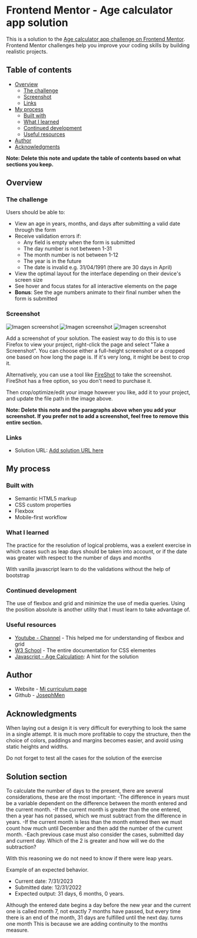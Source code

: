 # Frontend Mentor - Age calculator app solution

This is a solution to the [Age calculator app challenge on Frontend Mentor](https://www.frontendmentor.io/challenges/age-calculator-app-dF9DFFpj-Q). Frontend Mentor challenges help you improve your coding skills by building realistic projects. 

## Table of contents

- [Overview](#overview)
  - [The challenge](#the-challenge)
  - [Screenshot](#screenshot)
  - [Links](#links)
- [My process](#my-process)
  - [Built with](#built-with)
  - [What I learned](#what-i-learned)
  - [Continued development](#continued-development)
  - [Useful resources](#useful-resources)
- [Author](#author)
- [Acknowledgments](#acknowledgments)

**Note: Delete this note and update the table of contents based on what sections you keep.**

## Overview

### The challenge

Users should be able to:

- View an age in years, months, and days after submitting a valid date through the form
- Receive validation errors if:
  - Any field is empty when the form is submitted
  - The day number is not between 1-31
  - The month number is not between 1-12
  - The year is in the future
  - The date is invalid e.g. 31/04/1991 (there are 30 days in April)
- View the optimal layout for the interface depending on their device's screen size
- See hover and focus states for all interactive elements on the page
- **Bonus**: See the age numbers animate to their final number when the form is submitted

### Screenshot

![Imagen screenshot](./screenshot.png)
![Imagen screenshot](./screenshot_mobile.png)
![Imagen screenshot](./screenshot_mobile_error.png)

Add a screenshot of your solution. The easiest way to do this is to use Firefox to view your project, right-click the page and select "Take a Screenshot". You can choose either a full-height screenshot or a cropped one based on how long the page is. If it's very long, it might be best to crop it.

Alternatively, you can use a tool like [FireShot](https://getfireshot.com/) to take the screenshot. FireShot has a free option, so you don't need to purchase it. 

Then crop/optimize/edit your image however you like, add it to your project, and update the file path in the image above.

**Note: Delete this note and the paragraphs above when you add your screenshot. If you prefer not to add a screenshot, feel free to remove this entire section.**

### Links

- Solution URL: [Add solution URL here](https://age-calculator-frander.netlify.app/)


## My process

### Built with

- Semantic HTML5 markup
- CSS custom properties
- Flexbox
- Mobile-first workflow
### What I learned

The practice for the resolution of logical problems, was a exelent exercise in which cases such as leap days should be taken into account, or if the date was greater with respect to the number of days and months

With vanilla javascript learn to do the validations without the help of bootstrap



### Continued development

The use of flexbox and grid and minimize the use of media queries. Using the position absolute is another utility that I must learn to take advantage of.



### Useful resources

- [Youtube - Channel](https://www.youtube.com/@YoelvisM) - This helped me for understanding of flexbox and grid
- [W3 School](https://www.w3schools.com/) - The entire documentation for CSS elementes
- [Javascript - Age Calculation](https://linuxhint.com/javascript-age-calculation/#:~:text=In%20JavaScript%2C%20the%20built%2Din,date%20to%20perform%20this%20task.): A hint for the solution


## Author

- Website - [Mi curriculum page](https://frander-cv.netlify.app/)
- Github - [JosephMen](https://github.com/JosephMen)



## Acknowledgments

When laying out a design it is very difficult for everything to look the same in a single attempt. It is much more profitable to copy the structure, then the choice of colors, paddings and margins becomes easier, and avoid using static heights and widths.

Do not forget to test all the cases for the solution of the exercise

## Solution section

To calculate the number of days to the present, there are several considerations, these are the most important:
-The difference in years must be a variable dependent on the difference between the month entered and the current month.
-If the current month is greater than the one entered, then a year has not passed, which we must subtract from the difference in years.
-If the current month is less than the month entered then we must count how much until December and then add the number of the current month.
-Each previous case must also consider the cases, submitted day and current day. Which of the 2 is greater and how will we do the subtraction?

With this reasoning we do not need to know if there were leap years.

Example of an expected behavior.
- Current date: 7/31/2023
- Submitted date: 12/31/2022
- Expected output: 31 days, 6 months, 0 years.


Although the entered date begins a day before the new year and the current one is called month 7, not exactly 7 months have passed, but every time there is an end of the month, 31 days are fulfilled until the next day. turns one month This is because we are adding continuity to the months measure.


